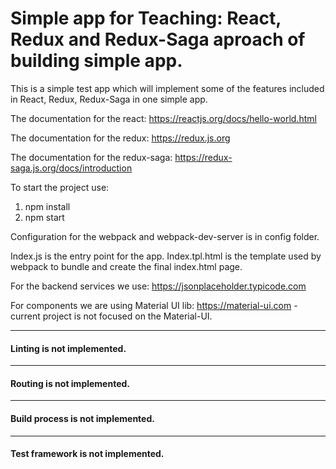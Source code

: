 # Simple app for Teaching: React, Redux and Redux-Saga aproach of building simple app.
This is a simple test app which will implement some of the features included in React, Redux, Redux-Saga in one simple app.

The documentation for the react:
https://reactjs.org/docs/hello-world.html

The documentation for the redux:
https://redux.js.org

The documentation for the redux-saga:
https://redux-saga.js.org/docs/introduction

To start the project use:
1. npm install
2. npm start

Configuration for the webpack and webpack-dev-server is in config folder.

Index.js is the entry point for the app.
Index.tpl.html is the template used by webpack to bundle and create the final index.html page.

For the backend services we use:
https://jsonplaceholder.typicode.com

For components we are using Material UI lib:
https://material-ui.com - current project is not focused on the Material-UI.

---
#### Linting is not implemented. 

---
#### Routing is not implemented. 

---
#### Build process is not implemented. 

---
#### Test framework is not implemented.
